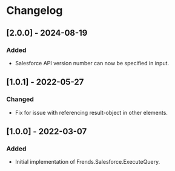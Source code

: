 # Changelog

## [2.0.0] - 2024-08-19
### Added
- Salesforce API version number can now be specified in input.

## [1.0.1] - 2022-05-27
### Changed
- Fix for issue with referencing result-object in other elements.

## [1.0.0] - 2022-03-07
### Added
- Initial implementation of Frends.Salesforce.ExecuteQuery.
